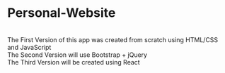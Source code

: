 # Personal-Website
<br />The First Version of this app was created from scratch using HTML/CSS and JavaScript
<br />The Second Version will use Bootstrap + jQuery
<br />The Third Version will be created using React
